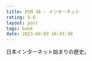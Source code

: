 ```yaml
---
title: 村井 純 - インターネット
rating: 5-6
layout: post
tags: book
date: 2023-04-03 16:41:30
---
```

<p>
日本インターネット始まりの歴史。
</p>
